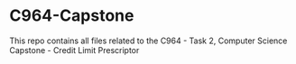 # C964-Capstone
This repo contains all files related to the C964 - Task 2, Computer Science Capstone - Credit Limit Prescriptor
